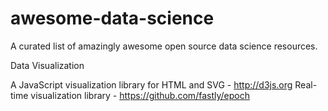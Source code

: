awesome-data-science
====================

A curated list of amazingly awesome open source data science resources.

Data Visualization

A JavaScript visualization library for HTML and SVG - http://d3js.org
Real-time visualization library - https://github.com/fastly/epoch
